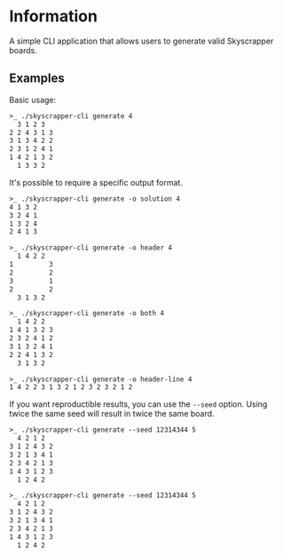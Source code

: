 # Information

A simple CLI application that allows users to generate valid Skyscrapper boards.

## Examples

Basic usage:

```txt
>_ ./skyscrapper-cli generate 4
  3 1 2 3
2 2 4 3 1 3
3 1 3 4 2 2
2 3 1 2 4 1
1 4 2 1 3 2
  1 3 3 2
```

It's possible to require a specific output format.

```txt
>_ ./skyscrapper-cli generate -o solution 4
4 1 3 2
3 2 4 1
1 3 2 4
2 4 1 3

>_ ./skyscrapper-cli generate -o header 4
  1 4 2 2
1         3
2         2
3         1
2         2
  3 1 3 2

>_ ./skyscrapper-cli generate -o both 4
  1 4 2 2
1 4 1 3 2 3
2 3 2 4 1 2
3 1 3 2 4 1
2 2 4 1 3 2
  3 1 3 2

>_ ./skyscrapper-cli generate -o header-line 4
1 4 2 2 3 1 3 2 1 2 3 2 3 2 1 2
```

If you want reproductible results, you can use the `--seed` option. Using twice the same seed will result in twice the same board.

```txt
>_ ./skyscrapper-cli generate --seed 12314344 5
  4 2 1 2
3 1 2 4 3 2
3 2 1 3 4 1
2 3 4 2 1 3
1 4 3 1 2 3
  1 2 4 2

>_ ./skyscrapper-cli generate --seed 12314344 5
  4 2 1 2
3 1 2 4 3 2
3 2 1 3 4 1
2 3 4 2 1 3
1 4 3 1 2 3
  1 2 4 2
```
